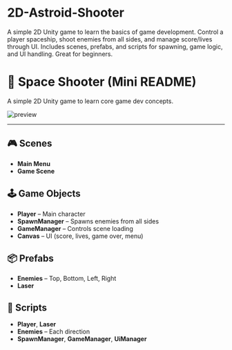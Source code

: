 # 2D-Astroid-Shooter
A simple 2D Unity game to learn the basics of game development. Control a player spaceship, shoot enemies from all sides, and manage score/lives through UI. Includes scenes, prefabs, and scripts for spawning, game logic, and UI handling. Great for beginners.

# 🚀 Space Shooter (Mini README)

A simple 2D Unity game to learn core game dev concepts.

![preview](https://user-images.githubusercontent.com/73842931/212389368-593895fd-82d5-4206-8b61-08d5621c4993.gif)

---

## 🎮 Scenes

* **Main Menu**
* **Game Scene**

## 🕹 Game Objects

* **Player** – Main character
* **SpawnManager** – Spawns enemies from all sides
* **GameManager** – Controls scene loading
* **Canvas** – UI (score, lives, game over, menu)

## 📦 Prefabs

* **Enemies** – Top, Bottom, Left, Right
* **Laser**

## 🧠 Scripts

* **Player**, **Laser**
* **Enemies** – Each direction
* **SpawnManager**, **GameManager**, **UiManager**
